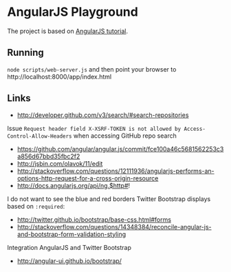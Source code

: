 # AngularJS Playground
The project is based on [AngularJS tutorial][angjstut].

  [angjstut]: http://docs.angularjs.org/tutorial

## Running
`node scripts/web-server.js` and then point your browser to http://localhost:8000/app/index.html

## Links
- http://developer.github.com/v3/search/#search-repositories

Issue `Request header field X-XSRF-TOKEN is not allowed by Access-Control-Allow-Headers` when accessing GitHub repo search

- https://github.com/angular/angular.js/commit/fce100a46c5681562253c3a856d67bbd35fbc2f2
- http://jsbin.com/olavok/11/edit
- http://stackoverflow.com/questions/12111936/angularjs-performs-an-options-http-request-for-a-cross-origin-resource
- http://docs.angularjs.org/api/ng.$http#!

I do not want to see the blue and red borders Twitter Bootstrap displays based on `:required`:
- http://twitter.github.io/bootstrap/base-css.html#forms
- http://stackoverflow.com/questions/14348384/reconcile-angular-js-and-bootstrap-form-validation-styling

Integration AngularJS and Twitter Bootstrap
- http://angular-ui.github.io/bootstrap/
